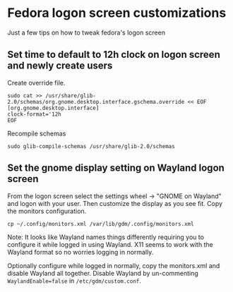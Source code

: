 # Fedora logon screen customizations

Just a few tips on how to tweak fedora's logon screen

## Set time to default to 12h clock on logon screen and newly create users

Create override file.
```
sudo cat >> /usr/share/glib-2.0/schemas/org.gnome.desktop.interface.gschema.override << EOF
[org.gnome.desktop.interface]
clock-format='12h
EOF
```

Recompile schemas
```
sudo glib-compile-schemas /usr/share/glib-2.0/schemas
```

## Set the gnome display setting on Wayland logon screen

From the logon screen select the settings wheel -> "GNOME on Wayland" and
logon with your user.  Then customize the display as you see fit.  Copy the
monitors configuration.

```
cp ~/.config/monitors.xml /var/lib/gdm/.config/monitors.xml
```

Note:  It looks like Wayland names things differently requiring you to
configure it while logged in using Wayland.  X11 seems to work with the
Wayland format so no worries logging in normally.

Optionally configure while logged in normally, copy the monitors.xml and
disable Wayland all together.  Disable Wayland by un-commenting
`WaylandEnable=false` in `/etc/gdm/custom.conf`.
